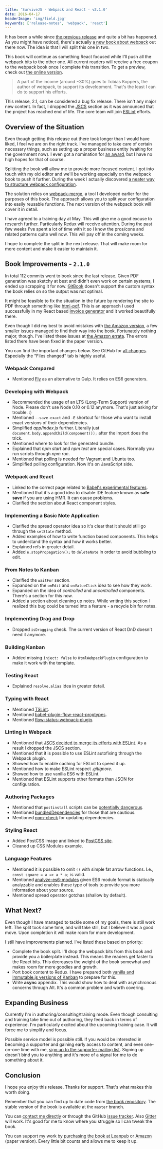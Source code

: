 ```yaml
---
title: 'SurviveJS - Webpack and React - v2.1.0'
date: 2016-04-17
headerImage: 'img/field.jpg'
keywords: ['release-notes', 'webpack', 'react']
---
```


It has been a while since [the previous release](./survivejs200) and quite a bit has happened. As you might have noticed, there's actually [a new book about webpack](./survivejs-webpack-100) out there now. The idea is that I will split this one in two.

This book will continue as something React focused while I'll push all the webpack bits to the other one. All current readers will receive a free coupon to the webpack book once I complete this transition. To get a preview, check out [the online version](/webpack/preface).

> A part of the income (around ~30%) goes to Tobias Koppers, the author of webpack, to support its development. That's the least I can do to support his efforts.

This release, 2.1, can be considered a bug fix release. There isn't any major new content. In fact, I dropped the [JSCS](http://jscs.info/) section as it was announced that the project has reached end of life. The core team will join [ESLint](http://eslint.org/) efforts.

## Overview of the Situation

Even though getting this release out there took longer than I would have liked, I feel we are on the right track. I've managed to take care of certain necessary things, such as setting up a proper business entity (waiting for the government now). I even got a nomination for [an award](http://www.bluearrowawards.com/), but I have no high hopes for that of course.

Splitting the book will allow me to provide more focused content. I got into touch with my old editor and we'll be working especially on the webpack book to push it further. During the week I actually discovered [a neater way to structure webpack configuration](https://github.com/survivejs-demos/webpack-demo/tree/dev).

The solution relies on [webpack-merge](https://www.npmjs.com/package/webpack-merge), a tool I developed earlier for the purposes of this book. The approach allows you to split your configuration into easily reusable functions. The next version of the webpack book will cover it in detail.

I have agreed to a training day at May. This will give me a good excuse to research further. Particularly Redux will receive attention. During the past few weeks I've spent a lot of time with it so I know the pros/cons and related patterns quite well now. This will pay off in the coming weeks.

I hope to complete the split in the next release. That will make room for more content and make it easier to maintain it.

## Book Improvements - `2.1.0`

In total 112 commits went to book since the last release. Given PDF generation was sketchy at best and didn't even work on certain systems, I ended up scrapping it for now. [GitBook](https://www.gitbook.com/) doesn't support the custom syntax the book relies on so the output was not optimal.

It might be feasible to fix the situation in the future by rendering the site to PDF through something like [html-pdf](https://www.npmjs.com/package/html-pdf). This is an approach I used successfully in my React based [invoice generator](https://github.com/bebraw/generate-invoice) and it worked beautifully there.

Even though I did my best to avoid mistakes with [the Amazon version](http://www.amazon.com/SurviveJS-Webpack-React-apprentice-master/dp/152391050X), a few smaller issues managed to find their way into the book. Fortunately nothing major, though. I've listed these issues at [the Amazon errata](https://github.com/survivejs/webpack_react/blob/dev/amazon_errata.md). The errors listed there have been fixed in the paper version.

You can find the important changes below. See GitHub for [all changes](https://github.com/survivejs/webpack_react/compare/v2.0.0...v2.1.0). Especially the "Files changed" tab is highly useful.

### Webpack Compared

* Mentioned [Fly](https://github.com/bucaran/fly) as an alternative to Gulp. It relies on ES6 generators.

### Developing with Webpack

* Recommended the usage of an LTS (Long-Term Support) version of Node. Please don't use Node 0.10 or 0.12 anymore. That's just asking for trouble. :)
* Mentioned `--save-exact` and `-E` shortcut for those who want to install exact versions of their dependencies.
* Simplified *app/index.js* further. Literally just `document.body.appendChild(component());` after the import does the trick.
* Mentioned where to look for the generated bundle.
* Explained that *npm start* and *npm test* are special cases. Normally you run scripts through *npm run*.
* Mentioned that polling is needed for Vagrant and Ubuntu too.
* Simplified polling configuration. Now it's on JavaScript side.

### Webpack and React

* Linked to the correct page related to [Babel's experimental features](https://babeljs.io/docs/plugins/#stage-x-experimental-presets-).
* Mentioned that it's a good idea to disable IDE feature known as **safe save** if you are using HMR. It can cause problems.
* Clarified the section about React component styles.

### Implementing a Basic Note Application

* Clarified the spread operator idea so it's clear that it should still go through the `setState` method.
* Added examples of how to write function based components. This helps to understand the syntax and how it works better.
* Explained refs in greater detail.
* Added `e.stopPropagation();` to `deleteNote` in order to avoid bubbling to edit.

### From Notes to Kanban

* Clarified the `waitFor` section.
* Expanded on the `onEdit` and `onValueClick` idea to see how they work.
* Expanded on the idea of *controlled* and *uncontrolled* components. There's a section for this now.
* Added a section about cleaning up notes. While writing this section I realized this bug could be turned into a feature - a recycle bin for notes.

### Implementing Drag and Drop

* Dropped `isDragging` check. The current version of React DnD doesn't need it anymore.

### Building Kanban

* Added missing `inject: false` to `HtmlWebpackPlugin` configuration to make it work with the template.

### Testing React

* Explained `resolve.alias` idea in greater detail.

### Typing with React

* Mentioned [TSLint](https://palantir.github.io/tslint/).
* Mentioned [babel-plugin-flow-react-proptypes](https://www.npmjs.com/package/babel-plugin-flow-react-proptypes).
* Mentioned [flow-status-webpack-plugin](https://www.npmjs.com/package/flow-status-webpack-plugin).

### Linting in Webpack

* Mentioned that [JSCS decided to merge its efforts with ESLint](http://eslint.org/blog/2016/04/welcoming-jscs-to-eslint). As a result I dropped the JSCS section.
* Mentioned that it is possible to use ESLint autofixing through the Webpack plugin.
* Showed how to enable caching for ESLint to speed it up.
* Mentioned how to make ESLint respect *.gitignore*.
* Showed how to use vanilla ES6 with ESLint.
* Mentioned that ESLint supports other formats than JSON for configuration.

### Authoring Packages

* Mentioned that `postinstall` scripts can be [potentially dangerous](http://blog.npmjs.org/post/141702881055/package-install-scripts-vulnerability).
* Mentioned [bundledDependencies](https://docs.npmjs.com/files/package.json#bundleddependencies) for those that are cautious.
* Mentioned [npm-check](https://www.npmjs.com/package/npm-check) for updating dependencies.

### Styling React

* Added PostCSS image and linked to [PostCSS site](http://postcss.org/).
* Cleaned up CSS Modules example.

### Language Features

* Mentioned it is possible to omit `()` with simple fat arrow functions. I.e., `const square = a => a * a;` is valid.
* Mentioned [analyze-es6-modules](https://www.npmjs.com/package/analyze-es6-modules) given ES6 module format is statically analyzable and enables these type of tools to provide you more information about your source.
* Mentioned spread operator gotchas (shallow by default).

## What Next?

Even though I have managed to tackle some of my goals, there is still work left. The split took some time, and will take still, but I believe it was a good move. Upon completion it will make room for more development.

I still have improvements planned. I've listed these based on priority:

* Complete the book split. I'll drop the webpack bits from this book and provide you a boilerplate instead. This means the readers get faster to the React bits. This decreases the weight of the book somewhat and makes room for more goodies and growth.
* Port book content to Redux. I have prepared both [vanilla and Immutable.js versions of Kanban](https://github.com/survivejs-demos/redux-demo) to prepare for this.
* Write **async** appendix. This would show how to deal with asynchronous concerns through Alt. It's a common problem and worth covering.

## Expanding Business

Currently I'm in authoring/consulting/training mode. Even though consulting and training take time out of authoring, they feed back in terms of experience. I'm particularly excited about the upcoming training case. It will force me to simplify and focus.

Possible service model is possible still. If you would be interested in becoming a supporter and gaining early access to content, and even one-on-one time with me, [sign up to the supporter mailing list](http://eepurl.com/bQAeuH). Signing up doesn't bind you to anything and it's more of a signal for me to do something about it.

## Conclusion

I hope you enjoy this release. Thanks for support. That's what makes this worth doing.

Remember that you can find up to date code from [the book repository](https://github.com/survivejs/webpack_react). The stable version of the book is available at the `master` branch.

You can [contact me directly](mailto:info@survivejs.com) or through the GitHub [issue tracker](https://github.com/survivejs/webpack_react/issues). Also [Gitter](https://gitter.im/survivejs/webpack_react) will work. It's good for me to know where you struggle so I can tweak the book.

You can support my work by [purchasing the book at Leanpub](https://leanpub.com/survivejs_webpack_react) or [Amazon](amazon.com/SurviveJS-Webpack-React-apprentice-master/dp/152391050X) (paper version). Every little bit counts and allows me to keep it up.
